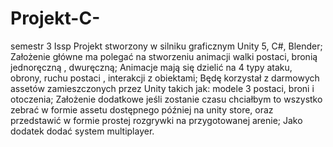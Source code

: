 # Projekt-C-
semestr 3 Issp
Projekt stworzony w silniku graficznym Unity 5, C#, Blender;
Założenie główne ma polegać na stworzeniu animacji walki postaci, bronią jednoręczną , dwuręczną;
Animacje mają się dzielić na 4 typy ataku, obrony, ruchu postaci , interakcji z obiektami;
Będę korzystał z darmowych assetów zamieszczonych przez Unity takich jak: modele 3 postaci, broni i otoczenia;
Założenie dodatkowe jeśli zostanie czasu chciałbym to wszystko zebrać w formie assetu dostępnego później na unity store,
oraz przedstawić w formie prostej rozgrywki na przygotowanej arenie;
Jako dodatek dodać system multiplayer.
